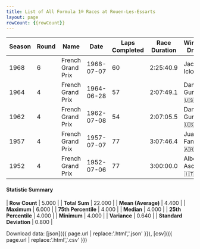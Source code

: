 ```yaml
---
title: List of All Formula 1® Races at Rouen-Les-Essarts
layout: page
rowCount: {{rowCount}}
---
```


| Season | Round | Name | Date | Laps Completed | Race Duration | Winning Driver | Winning Constructor |
|--|--|--|--|--|--|--|--|
| 1968 | 6 | French Grand Prix | 1968-07-07 | 60 | 2:25:40.9 | Jacky Ickx 🇧🇪 | Ferrari 🇮🇹 |
| 1964 | 4 | French Grand Prix | 1964-06-28 | 57 | 2:07:49.1 | Dan Gurney 🇺🇸 | Brabham-Climax 🇬🇧 |
| 1962 | 4 | French Grand Prix | 1962-07-08 | 54 | 2:07:05.5 | Dan Gurney 🇺🇸 | Porsche 🇩🇪 |
| 1957 | 4 | French Grand Prix | 1957-07-07 | 77 | 3:07:46.4 | Juan Fangio 🇦🇷 | Maserati 🇮🇹 |
| 1952 | 4 | French Grand Prix | 1952-07-06 | 77 | 3:00:00.0 | Alberto Ascari 🇮🇹 | Ferrari 🇮🇹 |

#### Statistic Summary

| **Row Count** | 5.000 |
| **Total Sum** | 22.000 |
| **Mean (Average)** | 4.400 |
| **Maximum** | 6.000 |
| **75th Percentile** | 4.000 |
| **Median** | 4.000 |
| **25th Percentile** | 4.000 |
| **Minimum** | 4.000 |
| **Variance** | 0.640 |
| **Standard Deviation** | 0.800 |

Download data: [json]({{ page.url | replace:'.html','.json' }}), [csv]({{ page.url | replace:'.html','.csv' }})
